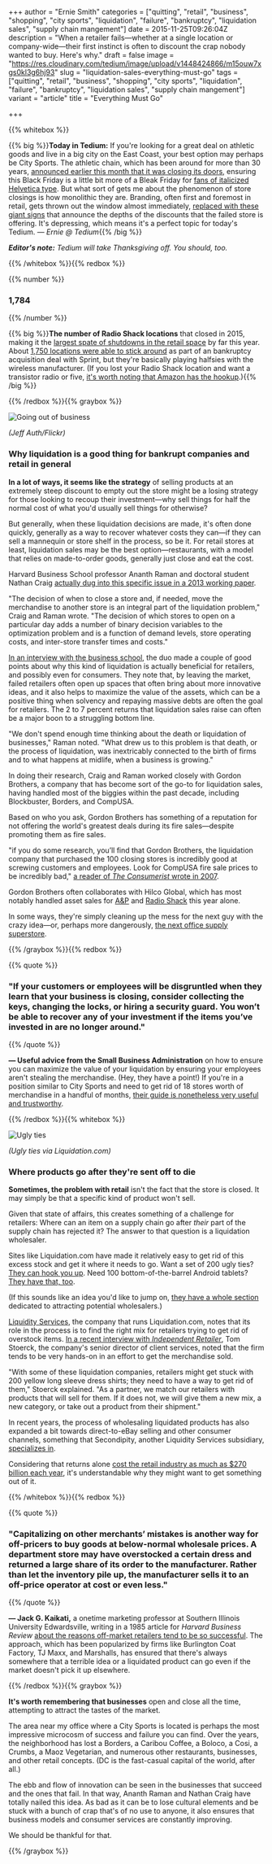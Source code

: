 +++
author = "Ernie Smith"
categories = ["quitting", "retail", "business", "shopping", "city sports", "liquidation", "failure", "bankruptcy", "liquidation sales", "supply chain mangement"]
date = 2015-11-25T09:26:04Z
description = "When a retailer fails—whether at a single location or company-wide—their first instinct is often to discount the crap nobody wanted to buy. Here's why."
draft = false
image = "https://res.cloudinary.com/tedium/image/upload/v1448424866/m15ouw7xgs0kl3g6hj93"
slug = "liquidation-sales-everything-must-go"
tags = ["quitting", "retail", "business", "shopping", "city sports", "liquidation", "failure", "bankruptcy", "liquidation sales", "supply chain mangement"]
variant = "article"
title = "Everything Must Go"

+++

{{% whitebox %}}

{{% big %}}**Today in Tedium:** If you're looking for a great deal on athletic goods and live in a big city on the East Coast, your best option may perhaps be City Sports. The athletic chain, which has been around for more than 30 years, [announced earlier this month that it was closing its doors](https://www.bostonglobe.com/business/2015/11/04/city-sports-close-all-locations/DVc51tSnOuBof7JkcmCeMM/story.html), ensuring this Black Friday is a little bit more of a Bleak Friday for [fans of italicized Helvetica type](http://coolspotters.com/actors/ben-affleck/and/clothing/city-sports-mens-burnout-t-shirt/media/46113#medium-46113). But what sort of gets me about the phenomenon of store closings is how monolithic they are. Branding, often first and foremost in retail, gets thrown out the window almost immediately, [replaced with these giant signs](http://amzn.to/1PY4ilL) that announce the depths of the discounts that the failed store is offering. It's depressing, which means it's a perfect topic for today's Tedium. *— Ernie @ Tedium*{{% /big %}}

_**Editor's note:** Tedium will take Thanksgiving off. You should, too._

{{% /whitebox %}}{{% redbox %}}

{{% number %}}
### 1,784
{{% /number %}}

{{% big %}}**The number of Radio Shack locations** that closed in 2015, making it the [largest spate of shutdowns in the retail space](http://retailindustry.about.com/od/USRetailStoreClosingInfoFAQs/fl/All-2015-Store-Closings-Stores-Closed-by-US-Retail-Industry-Chains_2.htm) by far this year. About [1,750 locations were able to stick around](http://www.foxbusiness.com/industries/2015/02/09/these-radioshack-stores-are-closing/) as part of an bankruptcy acquisition deal with Sprint, but they're basically playing halfsies with the wireless manufacturer. (If you lost your Radio Shack location and want a transistor radio or five, [it's worth noting that Amazon has the hookup](http://amzn.to/1LyuLAd).){{% /big %}}

{{% /redbox %}}{{% graybox %}}

![Going out of business](https://res.cloudinary.com/tedium/image/upload/v1448425157/pk9op4tre8zb3mxst9zx.jpg)

*(Jeff Auth/Flickr)*

### Why liquidation is a good thing for bankrupt companies and retail in general

**In a lot of ways, it seems like the strategy** of selling products at an extremely steep discount to empty out the store might be a losing strategy for those looking to recoup their investment—why sell things for half the normal cost of what you'd usually sell things for otherwise?

But generally, when these liquidation decisions are made, it's often done quickly, generally as a way to recover whatever costs they can—if they can sell a mannequin or store shelf in the process, so be it. For retail stores at least, liquidation sales may be the best option—restaurants, with a model that relies on made-to-order goods, generally just close and eat the cost.

Harvard Business School professor Ananth Raman and doctoral student Nathan Craig [actually dug into this specific issue in a 2013 working paper](http://www.hbs.edu/faculty/Publication%20Files/13-096_3b771a78-2f72-4a2c-ba4f-0384c1bd12a5.pdf).

"The decision of when to close a store and, if needed, move the merchandise to another store is an integral part of the liquidation problem," Craig and Raman wrote. "The decision of which stores to open on a particular day adds a number of binary decision variables to the optimization problem and is a function of demand levels, store operating costs, and inter-store transfer times and costs."

[In an interview with the business school](http://hbswk.hbs.edu/item/everything-must-go-a-strategy-for-store-liquidation), the duo made a couple of good points about why this kind of liquidation is actually beneficial for retailers, and possibly even for consumers. They note that, by leaving the market, failed retailers often open up spaces that often bring about more innovative ideas, and it also helps to maximize the value of the assets, which can be a positive thing when solvency and repaying massive debts are often the goal for retailers. The 2 to 7 percent returns that liquidation sales raise can often be a major boon to a struggling bottom line.

"We don't spend enough time thinking about the death or liquidation of businesses," Raman noted. "What drew us to this problem is that death, or the process of liquidation, was inextricably connected to the birth of firms and to what happens at midlife, when a business is growing."

In doing their research, Craig and Raman worked closely with Gordon Brothers, a company that has become sort of the go-to for liquidation sales, having handled most of the biggies within the past decade, including Blockbuster, Borders, and CompUSA.

Based on who you ask, Gordon Brothers has something of a reputation for not offering the world's greatest deals during its fire sales—despite promoting them as fire sales.

"if you do some research, you’ll find that Gordon Brothers, the liquidation company that purchased the 100 closing stores is incredibly good at screwing customers and employees. Look for CompUSA fire sale prices to be incredibly bad," [a reader of *The Consumerist* wrote in 2007](http://consumerist.com/2007/02/28/compusas-fire-sales-expected-to-suck/).

Gordon Brothers often collaborates with Hilco Global, which has most notably handled asset sales for [A&P](http://www.hilcostreambank.com/assets/a-p-assets?_ga=1.126401806.229987523.1448422853) and [Radio Shack](http://www.hilcoglobal.com/news/media/2015/06/23/radioshack-intellectual-property-sells-for-over-26mm) this year alone.

In some ways, they're simply cleaning up the mess for the next guy with the crazy idea—or, perhaps more dangerously, [the next office supply superstore](http://tedium.co/2015/02/05/office-supply-stores-seventh-circle-of-hell/).

{{% /graybox %}}{{% redbox %}}

{{% quote %}}
### "If your customers or employees will be disgruntled when they learn that your business is closing, consider collecting the keys, changing the locks, or hiring a security guard. You won’t be able to recover any of your investment if the items you’ve invested in are no longer around."
{{% /quote %}}

**— Useful advice from the Small Business Administration** on how to ensure you can maximize the value of your liquidation by ensuring your employees aren't stealing the merchandise. (Hey, they have a point!) If you're in a position similar to City Sports and need to get rid of 18 stores worth of merchandise in a handful of months, [their guide is nonetheless very useful and trustworthy](https://www.sba.gov/content/liquidating-assets).

{{% /redbox %}}{{% whitebox %}}

![Ugly ties](https://res.cloudinary.com/tedium/image/upload/v1448425518/kinhmboanh5n0dkhdrpp.jpg)

*(Ugly ties via Liquidation.com)*

### Where products go after they're sent off to die

**Sometimes, the problem with retail** isn't the fact that the store is closed. It may simply be that a specific kind of product won't sell.

Given that state of affairs, this creates something of a challenge for retailers: Where can an item on a supply chain go after *their* part of the supply chain has rejected it? The answer to that question is a liquidation wholesaler.

Sites like Liquidation.com have made it relatively easy to get rid of this excess stock and get it where it needs to go. Want a set of 200 ugly ties? [They can hook you up](http://www.liquidation.com/auction/view?id=10401751). Need 100 bottom-of-the-barrel Android tablets? [They have that, too](http://www.liquidation.com/auction/view?id=10411440). 

(If this sounds like an idea you'd like to jump on, [they have a whole section](http://www.liquidation.com/c/buyer_education_index.html) dedicated to attracting potential wholesalers.)

[Liquidity Services](https://www.liquidityservices.com/), the company that runs Liquidation.com, notes that its role in the process is to find the right mix for retailers trying to get rid of overstock items. [In a recent interview with *Independent Retailer*](http://independentretailer.com/2015/08/10/beyond-your-lines-liquidated-merchandise/), Tom Stoerck, the company's senior director of client services, noted that the firm tends to be very hands-on in an effort to get the merchandise sold.

"With some of these liquidation companies, retailers might get stuck with 200 yellow long sleeve dress shirts; they need to have a way to get rid of them," Stoerck explained. "As a partner, we match our retailers with products that will sell for them. If it does not, we will give them a new mix, a new category, or take out a product from their shipment."

In recent years, the process of wholesaling liquidated products has also expanded a bit towards direct-to-eBay selling and other consumer channels, something that Secondipity, another Liquidity Services subsidiary, [specializes in](http://www.secondipity.com/).

Considering that returns alone [cost the retail industry as much as $270 billion each year](http://www.racked.com/2014/12/22/7563883/the-economics-of-returns), it's understandable why they might want to get something out of it.

{{% /whitebox %}}{{% redbox %}}

{{% quote %}}
### "Capitalizing on other merchants’ mistakes is another way for off-pricers to buy goods at below-normal wholesale prices. A department store may have overstocked a certain dress and returned a large share of its order to the manufacturer. Rather than let the inventory pile up, the manufacturer sells it to an off-price operator at cost or even less."
{{% /quote %}}

**— Jack G. Kaikati,** a onetime marketing professor at Southern Illinois University Edwardsville, writing in a 1985 article for *Harvard Business Review* [about the reasons off-market retailers tend to be so successful](https://hbr.org/1985/05/dont-discount-off-price-retailers). The approach, which has been popularized by firms like Burlington Coat Factory, TJ Maxx, and Marshalls, has ensured that there's always somewhere that a terrible idea or a liquidated product can go even if the market doesn't pick it up elsewhere.

{{% /redbox %}}{{% graybox %}}

**It's worth remembering that businesses** open and close all the time, attempting to attract the tastes of the market.

The area near my office where a City Sports is located is perhaps the most impressive microcosm of success and failure you can find. Over the years, the neighborhood has lost a Borders, a Caribou Coffee, a Boloco, a Cosi, a Crumbs, a Maoz Vegetarian, and numerous other restaurants, businesses, and other retail concepts. (DC is the fast-casual capital of the world, after all.)

The ebb and flow of innovation can be seen in the businesses that succeed and the ones that fail. In that way, Ananth Raman and Nathan Craig have totally nailed this idea. As bad as it can be to lose cultural elements and be stuck with a bunch of crap that's of no use to anyone, it also ensures that business models and consumer services are constantly improving.

We should be thankful for that.

{{% /graybox %}}